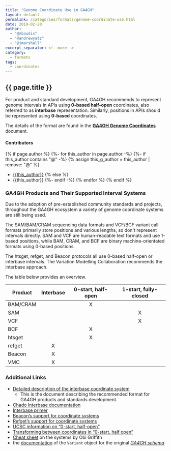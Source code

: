 ```yaml
---
title: "Genome Coordinate Use in GA4GH"
layout: default
permalink: /categories/formats/genome-coordinate-use.html
date: 2019-02-20
author: 
  - "@mbaudis"
  - "@andrewyatz"
  - "@jmarshall"
excerpt_separator: <!--more-->
category:
  - formats
tags:
  - coordinates
---
```


## {{ page.title }}

For product and standard development, GA4GH recommends to represent genome intervals in APIs using **0-based half-open** coordinates, also referred to as **interbase** representation. Similarly, positions in APIs should be represented using **0‑based** coordinates.

The details of the format are found in the [__GA4GH Genome Coordinates__](/categories/formats/recommendation-genome-coordinates.html) document.

<!--more-->

#### Contributors

{% if page.author %}
  {%- for this_author in page.author -%}
    {%- if this_author contains "@" -%}
      {% assign this_g_author = this_author | remove: "@" %}
* [{{this_author}}](https://github.com/{{this_g_author}}/)
    {% else %}
* {{this_author}}
    {%- endif -%}
  {% endfor %}
{% endif %} 

### GA4GH Products and Their Supported Interval Systems

Due to the adoption of pre-established community standards and projects, throughout the GA4GH ecosystem a variety of genome coordinate systems are still being used.

The SAM/BAM/CRAM sequencing data formats and VCF/BCF variant call formats primarily store positions and various lengths, so don't represent intervals directly.
SAM and VCF are human-readable text formats and use 1-based positions, while BAM, CRAM, and BCF are binary machine-orientated formats using 0-based positions.

The htsget, refget, and Beacon protocols all use 0-based half-open or interbase intervals.
The Variation Modelling Collaboration recommends the interbase approach.

The table below provides an overview.

| Product | Interbase | 0-start, half-open | 1-start, fully-closed |
| --- | :---: | :---: | :---: |
| BAM/CRAM |  | X |  | 
| SAM |  |  | X | 
| VCF |  |  | X | 
| BCF |  | X |  | 
| htsget |  | X |  | 
| refget | X |  |  | 
| Beacon | X |  |  | 
| VMC | X |  |  | 


### Additional Links

* [Detailed description of the interbase coordinate system](/categories/formats/recommendation-genome-coordinates.html)
    - This is the document describing the recommended format for GA4GH products and standards development.
* [Chado Interbase documentation](http://gmod.org/wiki/Introduction_to_Chado#Interbase_Coordinates)
* [Interbase primer](http://bergmanlab.genetics.uga.edu/?p=36) 
* [Beacon’s support for coordinate systems](https://github.com/ga4gh-beacon/specification/issues/251)
* [Refget’s support for coordinate systems](https://github.com/samtools/hts-specs/pull/327#issuecomment-411458808)
* [UCSC information on “0-start, half-open”](http://genome.ucsc.edu/blog/the-ucsc-genome-browser-coordinate-counting-systems/)
* [Transforming between coordinates in “0-start, half open”](http://genomewiki.ucsc.edu/index.php/Coordinate_Transforms)
* [Cheat sheet](https://www.biostars.org/p/84686/) on the systems by Obi Griffith
* the [documentation](https://ga4gh-schemas.readthedocs.io/en/latest/schemas/variants.proto.html#protobuf.Variant) of the `Variant` object for the original [_GA4GH schema_](https://github.com/ga4gh/ga4gh-schemas)
